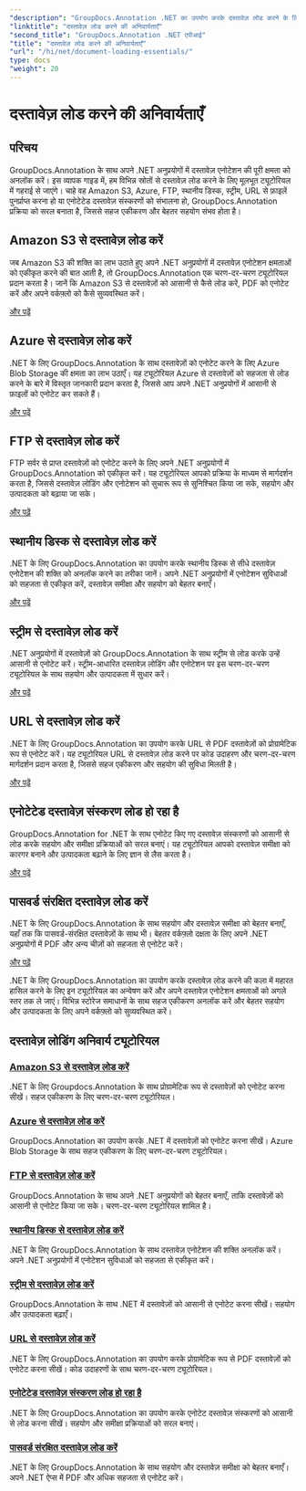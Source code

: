 ```yaml
---
"description": "GroupDocs.Annotation .NET का उपयोग करके दस्तावेज़ लोड करने के लिए आवश्यक ट्यूटोरियल खोजें। Amazon S3, Azure, FTP, लोकल डिस्क, स्ट्रीम, और बहुत कुछ के साथ सहजता से एकीकृत करें।"
"linktitle": "दस्तावेज़ लोड करने की अनिवार्यताएँ"
"second_title": "GroupDocs.Annotation .NET एपीआई"
"title": "दस्तावेज़ लोड करने की अनिवार्यताएँ"
"url": "/hi/net/document-loading-essentials/"
type: docs
"weight": 20
---
```


# दस्तावेज़ लोड करने की अनिवार्यताएँ

## परिचय

GroupDocs.Annotation के साथ अपने .NET अनुप्रयोगों में दस्तावेज़ एनोटेशन की पूरी क्षमता को अनलॉक करें। इस व्यापक गाइड में, हम विभिन्न स्रोतों से दस्तावेज़ लोड करने के लिए मूलभूत ट्यूटोरियल में गहराई से जाएंगे। चाहे वह Amazon S3, Azure, FTP, स्थानीय डिस्क, स्ट्रीम, URL से फ़ाइलें पुनर्प्राप्त करना हो या एनोटेटेड दस्तावेज़ संस्करणों को संभालना हो, GroupDocs.Annotation प्रक्रिया को सरल बनाता है, जिससे सहज एकीकरण और बेहतर सहयोग संभव होता है।

## Amazon S3 से दस्तावेज़ लोड करें
जब Amazon S3 की शक्ति का लाभ उठाते हुए अपने .NET अनुप्रयोगों में दस्तावेज़ एनोटेशन क्षमताओं को एकीकृत करने की बात आती है, तो GroupDocs.Annotation एक चरण-दर-चरण ट्यूटोरियल प्रदान करता है। जानें कि Amazon S3 से दस्तावेज़ों को आसानी से कैसे लोड करें, PDF को एनोटेट करें और अपने वर्कफ़्लो को कैसे सुव्यवस्थित करें।

[और पढ़ें](./load-document-from-amazon-s3/)

## Azure से दस्तावेज़ लोड करें
.NET के लिए GroupDocs.Annotation के साथ दस्तावेज़ों को एनोटेट करने के लिए Azure Blob Storage की क्षमता का लाभ उठाएँ। यह ट्यूटोरियल Azure से दस्तावेज़ों को सहजता से लोड करने के बारे में विस्तृत जानकारी प्रदान करता है, जिससे आप अपने .NET अनुप्रयोगों में आसानी से फ़ाइलों को एनोटेट कर सकते हैं।

[और पढ़ें](./load-document-from-azure/)

## FTP से दस्तावेज़ लोड करें
FTP सर्वर से प्राप्त दस्तावेज़ों को एनोटेट करने के लिए अपने .NET अनुप्रयोगों में GroupDocs.Annotation को एकीकृत करें। यह ट्यूटोरियल आपको प्रक्रिया के माध्यम से मार्गदर्शन करता है, जिससे दस्तावेज़ लोडिंग और एनोटेशन को सुचारू रूप से सुनिश्चित किया जा सके, सहयोग और उत्पादकता को बढ़ाया जा सके।

[और पढ़ें](./load-document-from-ftp/)

## स्थानीय डिस्क से दस्तावेज़ लोड करें
.NET के लिए GroupDocs.Annotation का उपयोग करके स्थानीय डिस्क से सीधे दस्तावेज़ एनोटेशन की शक्ति को अनलॉक करने का तरीका जानें। अपने .NET अनुप्रयोगों में एनोटेशन सुविधाओं को सहजता से एकीकृत करें, दस्तावेज़ समीक्षा और सहयोग को बेहतर बनाएँ।

[और पढ़ें](./load-document-from-local-disk/)

## स्ट्रीम से दस्तावेज़ लोड करें
.NET अनुप्रयोगों में दस्तावेज़ों को GroupDocs.Annotation के साथ स्ट्रीम से लोड करके उन्हें आसानी से एनोटेट करें। स्ट्रीम-आधारित दस्तावेज़ लोडिंग और एनोटेशन पर इस चरण-दर-चरण ट्यूटोरियल के साथ सहयोग और उत्पादकता में सुधार करें।

[और पढ़ें](./load-document-from-stream/)

## URL से दस्तावेज़ लोड करें
.NET के लिए GroupDocs.Annotation का उपयोग करके URL से PDF दस्तावेज़ों को प्रोग्रामेटिक रूप से एनोटेट करें। यह ट्यूटोरियल URL से दस्तावेज़ लोड करने पर कोड उदाहरण और चरण-दर-चरण मार्गदर्शन प्रदान करता है, जिससे सहज एकीकरण और सहयोग की सुविधा मिलती है।

[और पढ़ें](./load-document-from-url/)

## एनोटेटेड दस्तावेज़ संस्करण लोड हो रहा है
GroupDocs.Annotation for .NET के साथ एनोटेट किए गए दस्तावेज़ संस्करणों को आसानी से लोड करके सहयोग और समीक्षा प्रक्रियाओं को सरल बनाएं। यह ट्यूटोरियल आपको दस्तावेज़ समीक्षा को कारगर बनाने और उत्पादकता बढ़ाने के लिए ज्ञान से लैस करता है।

[और पढ़ें](./loading-annotated-document-version/)

## पासवर्ड संरक्षित दस्तावेज़ लोड करें
.NET के लिए GroupDocs.Annotation के साथ सहयोग और दस्तावेज़ समीक्षा को बेहतर बनाएँ, यहाँ तक कि पासवर्ड-संरक्षित दस्तावेज़ों के साथ भी। बेहतर वर्कफ़्लो दक्षता के लिए अपने .NET अनुप्रयोगों में PDF और अन्य चीज़ों को सहजता से एनोटेट करें।

[और पढ़ें](./load-password-protected-documents/)

.NET के लिए GroupDocs.Annotation का उपयोग करके दस्तावेज़ लोड करने की कला में महारत हासिल करने के लिए इन ट्यूटोरियल का अन्वेषण करें और अपने दस्तावेज़ एनोटेशन क्षमताओं को अगले स्तर तक ले जाएं। विभिन्न स्टोरेज समाधानों के साथ सहज एकीकरण अनलॉक करें और बेहतर सहयोग और उत्पादकता के लिए अपने वर्कफ़्लो को सुव्यवस्थित करें।
## दस्तावेज़ लोडिंग अनिवार्य ट्यूटोरियल
### [Amazon S3 से दस्तावेज़ लोड करें](./load-document-from-amazon-s3/)
.NET के लिए Groupdocs.Annotation के साथ प्रोग्रामेटिक रूप से दस्तावेज़ों को एनोटेट करना सीखें। सहज एकीकरण के लिए चरण-दर-चरण ट्यूटोरियल।
### [Azure से दस्तावेज़ लोड करें](./load-document-from-azure/)
GroupDocs.Annotation का उपयोग करके .NET में दस्तावेज़ों को एनोटेट करना सीखें। Azure Blob Storage के साथ सहज एकीकरण के लिए चरण-दर-चरण ट्यूटोरियल।
### [FTP से दस्तावेज़ लोड करें](./load-document-from-ftp/)
GroupDocs.Annotation के साथ अपने .NET अनुप्रयोगों को बेहतर बनाएँ, ताकि दस्तावेज़ों को आसानी से एनोटेट किया जा सके। चरण-दर-चरण ट्यूटोरियल शामिल है।
### [स्थानीय डिस्क से दस्तावेज़ लोड करें](./load-document-from-local-disk/)
.NET के लिए GroupDocs.Annotation के साथ दस्तावेज़ एनोटेशन की शक्ति अनलॉक करें। अपने .NET अनुप्रयोगों में एनोटेशन सुविधाओं को सहजता से एकीकृत करें।
### [स्ट्रीम से दस्तावेज़ लोड करें](./load-document-from-stream/)
GroupDocs.Annotation के साथ .NET में दस्तावेज़ों को आसानी से एनोटेट करना सीखें। सहयोग और उत्पादकता बढ़ाएँ।
### [URL से दस्तावेज़ लोड करें](./load-document-from-url/)
.NET के लिए GroupDocs.Annotation का उपयोग करके प्रोग्रामेटिक रूप से PDF दस्तावेज़ों को एनोटेट करना सीखें। कोड उदाहरणों के साथ चरण-दर-चरण ट्यूटोरियल।
### [एनोटेटेड दस्तावेज़ संस्करण लोड हो रहा है](./loading-annotated-document-version/)
.NET के लिए GroupDocs.Annotation का उपयोग करके एनोटेट दस्तावेज़ संस्करणों को आसानी से लोड करना सीखें। सहयोग और समीक्षा प्रक्रियाओं को सरल बनाएं।
### [पासवर्ड संरक्षित दस्तावेज़ लोड करें](./load-password-protected-documents/)
.NET के लिए GroupDocs.Annotation के साथ सहयोग और दस्तावेज़ समीक्षा को बेहतर बनाएँ। अपने .NET ऐप्स में PDF और अधिक सहजता से एनोटेट करें।